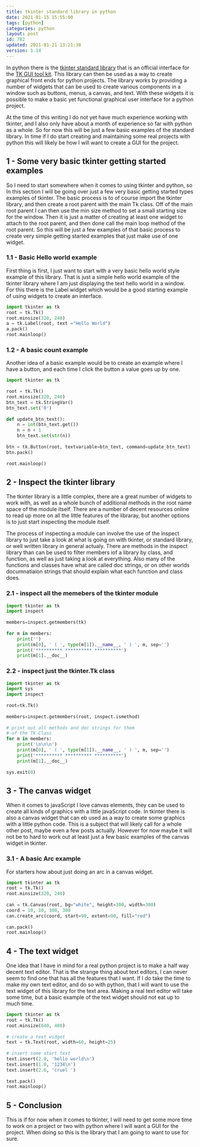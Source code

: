 ```yaml
---
title: tkinter standard library in python
date: 2021-01-15 15:55:00
tags: [python]
categories: python
layout: post
id: 782
updated: 2021-01-21 13:21:38
version: 1.14
---
```


In python there is the [tkinter standard library](https://docs.python.org/3.7/library/tkinter.html) that is an official interface for the [TK GUI tool kit](https://en.wikipedia.org/wiki/Tk_%28software%29). This library can then be used as a way to create graphical front ends for python projects. The library works by providing a number of widgets that can be used to create various components in a window such as buttons, menus, a canvas, and text. With these widgets it is possible to make a basic yet functional graphical user interface for a python project.

At the time of this writing I do not yet have much experience working with tkinter, and I also only have about a month of experience so far with python as a whole. So for now this will be just a few basic examples of the standard library. In time if I do start creating and maintaining some real projects with python this will likely be how I will want to create a GUI for the project.

<!-- more -->

## 1 - Some very basic tkinter getting started examples

So I need to start somewhere when it comes to using tkinter and python, so In this section I will be going over just a few very basic getting started types examples of tkinter. The basic process is to of course import the tkinter library, and then create a root parent with the main Tk class. Off of the main root parent I can then use the min size method to set a small starting size for the window. Then it is just a matter of creating at least one widget to attach to the root parent, and then done call the main loop method of the root parent. So this will be just a few examples of that basic process to create very simple getting started examples that just make use of one widget.

### 1.1 - Basic Hello world example

First thing is first, I just want to start with a very basic hello world style example of this library. That is just a simple hello world example of the tkinter library where I am just displaying the text hello world in a window. For this there is the Label widget which would be a good starting example of using widgets to create an interface.

```python
import tkinter as tk
root = tk.Tk()
root.minsize(320, 240)
a = tk.Label(root, text ="Hello World") 
a.pack() 
root.mainloop() 
```

### 1.2 - A basic count example

Another idea of a basic example would be to create an example where I have a button, and each time I click the button a value goes up by one.

```python
import tkinter as tk
 
root = tk.Tk()
root.minsize(320, 240)
btn_text = tk.StringVar()
btn_text.set('0')
 
def update_btn_text():
    n = int(btn_text.get())
    n = n + 1
    btn_text.set(str(n))
 
btn = tk.Button(root, textvariable=btn_text, command=update_btn_text)
btn.pack()
 
root.mainloop()
```

## 2 - Inspect the tkinter library

The tkinter library is a little complex, there are a great number of widgets to work with, as well as a whole bunch of additional methods in the root name space of the module itself. There are a number of decent resources online to read up more on all the little features of the libraray, but another options is to just start inspecting the module itself.

The process of inspecting a module can involve the use of the inspect library to just take a look at what is going on with tkinter, or standard library, or well written library in general actualy. There are methods in the inspect library than can be used to filter members iof a library by class, and function, as well as just taking a look at everything. Also many of the functions and classes have what are called doc strings, or on other worlds documnatiaion strings that should explain what each function and class does.

### 2.1 - inspect all the memebers of the tkinter module

```python
import tkinter as tk
import inspect
 
members=inspect.getmembers(tk)
 
for m in members:
    print('')
    print(m[0], ' ( ', type(m[1]).__name__, ' ) ', m, sep='')
    print('********** ********** **********')
    print(m[1].__doc__)
```

### 2.2 - inspect just the tkinter.Tk class

```python
import tkinter as tk
import sys
import inspect
 
root=tk.Tk()
 
members=inspect.getmembers(root, inspect.ismethod)
 
# print out all methods and doc strings for them
# of the Tk Class
for m in members:
    print('\n\n\n')
    print(m[0], ' ( ', type(m[1]).__name__, ' ) ', m, sep='')
    print('********** ********** **********')
    print(m[1].__doc__)
    
sys.exit(0)
```

## 3 - The canvas widget

When it comes to javaScript I love canvas elements, they can be used to create all kinds of graphics with a little javaScript code. In tkinter there is also a canvas widget that can eb used as a way to create some graphics with a little python code. This is a subject that will likely call for a whole other post, maybe even a few posts actually. However for now maybe it will not be to hard to work out at least just a few basic examples of the canvas widget in tkinter.

### 3.1 - A basic Arc example

For starters how about just doing an arc in a canvas widget.

```python
import tkinter as tk
root = tk.Tk()
root.minsize(320, 240)
 
can = tk.Canvas(root, bg="white", height=300, width=300)
coord = 10, 10, 300, 300
can.create_arc(coord, start=90, extent=90, fill="red")
 
can.pack() 
root.mainloop() 
```

## 4 - The text widget

One idea that I have in mind for a real python project is to make a half way decent text editor. That is the strange thing about text editors, I can never seem to find one that has all the features that I want. If I do take the time to make my own text editor, and do so with python, that I will want to use the text widget of this library for the text area. Making a real text editor will take some time, but a basic example of the text widget should not eat up to much time.

```python
import tkinter as tk
root = tk.Tk()
root.minsize(640, 480)
 
# create a text widget
text = tk.Text(root, width=60, height=25)
 
# insert some start text
text.insert(2.0, 'hello world\n')
text.insert(1.0, '1234\n')
text.insert(2.6, 'cruel ')
 
text.pack() 
root.mainloop() 
```

## 5 - Conclusion

This is if for now when it comes to tkinter, I will need to get some more time to work on a project or two with python where I will want a GUI for the project. When doing so this is the library that I am going to want to use for sure.
